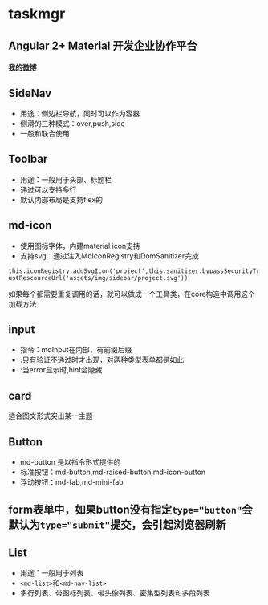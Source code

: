 # taskmgr

## Angular 2+ Material 开发企业协作平台

#### [我的微博](http://weibo.com/u/3826537889?refer_flag=1001030201_&is_all=1)

## SideNav

- 用途：侧边栏导航，同时可以作为容器
- 侧滑的三种模式：over,push,side
- 一般和<md-sidenav-container>联合使用

## Toolbar

- 用途：一般用于头部、标题栏
- 通过<md-toolbar-row>可以支持多行
- 默认内部布局是支持flex的

## md-icon

- 使用图标字体，内建material icon支持
- 支持svg：通过注入MdIconRegistry和DomSanitizer完成

`this.iconRegistry.addSvgIcon('project',this.sanitizer.bypassSecurityTrustRescourceUrl('assets/img/sidebar/project.svg'))`

如果每个都需要重复调用的话，就可以做成一个工具类，在core构造中调用这个加载方法

## input

- 指令：mdInput在<md-input-container>内部，有前缀后缀
- <md-error>:只有验证不通过时才出现，对两种类型表单都是如此
- <md-hint>:当error显示时,hint会隐藏

## card

适合图文形式突出某一主题

## Button

- md-button 是以指令形式提供的
- 标准按钮：md-button,md-raised-button,md-icon-button
- 浮动按钮：md-fab,md-mini-fab

## form表单中，如果button没有指定`type="button"`会默认为`type="submit"`提交，会引起浏览器刷新

## List
- 用途：一般用于列表
- `<md-list>`和`<md-nav-list>`
- 多行列表、带图标列表、带头像列表、密集型列表和多段列表
